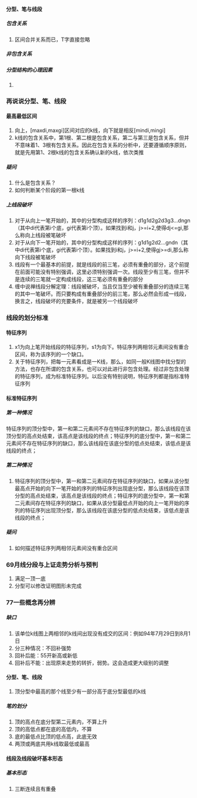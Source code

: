 #### 分型、笔与线段
##### 包含关系
1. 区间合并关系而已，T字直接忽略
##### 非包含关系
##### 分型结构的心理因素
1. 
### 再说说分型、笔、线段
#### 最高最低区间
1. 向上，[maxdi,maxgi]区间对应的k线，向下就是相反[mindi,mingi]
2. k线的包含关系中，第1根、第二根是包含关系，第二与第三是包含关系，但并不意味着1、3根有包含关系。因此在包含关系的分析中，还要遵循顺序原则，就是先用第1、2根k线的包含关系确认新的k线，依次类推
##### 疑问
1. 什么是包含关系？
2. 如何判断某个阶段的第一根k线
##### 上线段破坏
1. 对于从向上一笔开始的，其中的分型构成这样的序列：d1g1d2g2d3g3…dngn（其中di代表第i个底，gi代表第i个顶）。如果找到i和j，j>=i+2,使得dj<=gi,那么称向上线段被笔破坏
2. 对于从向下一笔开始的，其中的分型构成这样的序列：g1d1g2d2…gndn（其中di代表第i个底，gi代表第i个顶）。如果找到i和j，j>=i+2,使得gj>=di,那么称向下线段被笔破坏
3. 线段有一个最基本的前提，就是线段的前三笔，必须有重叠的部分，这个前提在前面可能没有特别强调，这里必须特别强调一次。线段至少有三笔，但并不是连续的三笔就一定构成线段，这三笔必须有重叠的部分
4. 缠中说禅线段分解定理：线段被破坏，当且仅当至少被有重叠部分的连续三笔的其中一笔破坏。而只要构成有重叠部分的前三笔，那么必然会形成一线段，换言之，线段破坏的充要条件，就是被另一个线段破坏
### 线段的划分标准
#### 特征序列
1. x1为向上笔开始线段的特征序列，s1为向下。特征序列两相邻元素间没有重合区间，称为该序列的一个缺口。
2. 关于特征序列，把每一元素看成是一K线，那么，如同一般K线图中找分型的方法，也存在所谓的包含关系，也可以对此进行非包含处理。经过非包含处理的特征序列，成为标准特征序列。以后没有特别说明，特征序列都是指标准特征序列
#### 标准特征序列
##### 第一种情况
特征序列的顶分型中，第一和第二元素间不存在特征序列的缺口，那么该线段在该顶分型的高点处结束，该高点是该线段的终点；特征序列的底分型中，第一和第二元素间不存在特征序列的缺口，那么该线段在该底分型的低点处结束，该低点是该线段的终点；
##### 第二种情况
1. 特征序列的顶分型中，第一和第二元素间存在特征序列的缺口，如果从该分型最高点开始的向下一笔开始的序列的特征序列出现底分型，那么该线段在该顶分型的高点处结束，该高点是该线段的终点；特征序列的底分型中，第一和第二元素间存在特征序列的缺口，如果从该分型最低点开始的向上一笔开始的序列的特征序列出现顶分型，那么该线段在该底分型的低点处结束，该低点是该线段的终点；
##### 疑问
1. 如何描述特征序列两相邻元素间没有重合区间
### 69月线分段与上证走势分析与预判
1. 满足一顶一底
2. 分型可以修改证明图形未完成
### 77一些概念再分辨
##### 缺口
1. 该单位k线图上两相邻的k线间出现没有成交的区间：例如94年7月29日到8月1日
2. 分三种情况：不回补强势
3. 回补后能：55开新高或新低
4. 回补后不能：出现原来走势的转折，弱势。这会造成更大级别的调整
#### 分型、笔、线段
1. 顶分型中最高的那个线至少有一部分高于底分型最低的k线
##### 笔的划分
1. 顶的高点在底分型第二元素内，不算上升
2. 顶的高低点都在底的高低内，不算
3. 底的最低点比顶的低点高，此底无效
4. 两顶或两底共用k线取最低或最高
#### 线段及线段破坏基本形态
##### 基本形态
1. 三断连续且有重叠